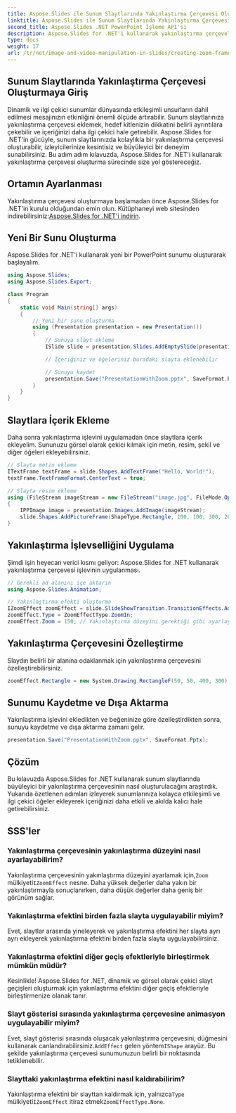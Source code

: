 ```yaml
---
title: Aspose.Slides ile Sunum Slaytlarında Yakınlaştırma Çerçevesi Oluşturma
linktitle: Aspose.Slides ile Sunum Slaytlarında Yakınlaştırma Çerçevesi Oluşturma
second_title: Aspose.Slides .NET PowerPoint İşleme API'si
description: Aspose.Slides for .NET'i kullanarak yakınlaştırma çerçeveleriyle büyüleyici sunum slaytları oluşturmayı öğrenin. Etkileşimli yakınlaştırma efektleri eklemek, çerçeveleri özelleştirmek ve sunumlarınızı geliştirmek için eksiksiz kaynak kodunu içeren adım adım kılavuzumuzu izleyin.
type: docs
weight: 17
url: /tr/net/image-and-video-manipulation-in-slides/creating-zoom-frame/
---
```


## Sunum Slaytlarında Yakınlaştırma Çerçevesi Oluşturmaya Giriş

Dinamik ve ilgi çekici sunumlar dünyasında etkileşimli unsurların dahil edilmesi mesajınızın etkinliğini önemli ölçüde artırabilir. Sunum slaytlarınıza yakınlaştırma çerçevesi eklemek, hedef kitlenizin dikkatini belirli ayrıntılara çekebilir ve içeriğinizi daha ilgi çekici hale getirebilir. Aspose.Slides for .NET'in gücüyle, sunum slaytlarınızda kolaylıkla bir yakınlaştırma çerçevesi oluşturabilir, izleyicilerinize kesintisiz ve büyüleyici bir deneyim sunabilirsiniz. Bu adım adım kılavuzda, Aspose.Slides for .NET'i kullanarak yakınlaştırma çerçevesi oluşturma sürecinde size yol göstereceğiz.

## Ortamın Ayarlanması

 Yakınlaştırma çerçevesi oluşturmaya başlamadan önce Aspose.Slides for .NET'in kurulu olduğundan emin olun. Kütüphaneyi web sitesinden indirebilirsiniz:[Aspose.Slides for .NET'i indirin](https://releases.aspose.com/slides/net/).

## Yeni Bir Sunu Oluşturma

Aspose.Slides for .NET'i kullanarak yeni bir PowerPoint sunumu oluşturarak başlayalım.

```csharp
using Aspose.Slides;
using Aspose.Slides.Export;

class Program
{
    static void Main(string[] args)
    {
        // Yeni bir sunu oluşturma
        using (Presentation presentation = new Presentation())
        {
            // Sunuya slayt ekleme
            ISlide slide = presentation.Slides.AddEmptySlide(presentation.LayoutSlides[0]);

            // İçeriğiniz ve öğeleriniz buradaki slayta eklenebilir

            // Sunuyu kaydet
            presentation.Save("PresentationWithZoom.pptx", SaveFormat.Pptx);
        }
    }
}
```

## Slaytlara İçerik Ekleme

Daha sonra yakınlaştırma işlevini uygulamadan önce slaytlara içerik ekleyelim. Sununuzu görsel olarak çekici kılmak için metin, resim, şekil ve diğer öğeleri ekleyebilirsiniz.

```csharp
// Slayta metin ekleme
ITextFrame textFrame = slide.Shapes.AddTextFrame("Hello, World!");
textFrame.TextFrameFormat.CenterText = true;

// Slayta resim ekleme
using (FileStream imageStream = new FileStream("image.jpg", FileMode.Open))
{
    IPPImage image = presentation.Images.AddImage(imageStream);
    slide.Shapes.AddPictureFrame(ShapeType.Rectangle, 100, 100, 300, 200, image);
}
```

## Yakınlaştırma İşlevselliğini Uygulama

Şimdi işin heyecan verici kısmı geliyor: Aspose.Slides for .NET kullanarak yakınlaştırma çerçevesi işlevinin uygulanması.

```csharp
// Gerekli ad alanını içe aktarın
using Aspose.Slides.Animation;

// Yakınlaştırma efekti oluşturma
IZoomEffect zoomEffect = slide.SlideShowTransition.TransitionEffects.AddZoomEffect();
zoomEffect.Type = ZoomEffectType.ZoomIn;
zoomEffect.Zoom = 150; // Yakınlaştırma düzeyini gerektiği gibi ayarlayın
```

## Yakınlaştırma Çerçevesini Özelleştirme

Slaydın belirli bir alanına odaklanmak için yakınlaştırma çerçevesini özelleştirebilirsiniz.

```csharp
zoomEffect.Rectangle = new System.Drawing.RectangleF(50, 50, 400, 300); // Yakınlaştırılacak alanı tanımlayın
```

## Sunumu Kaydetme ve Dışa Aktarma

Yakınlaştırma işlevini ekledikten ve beğeninize göre özelleştirdikten sonra, sunuyu kaydetme ve dışa aktarma zamanı gelir.

```csharp
presentation.Save("PresentationWithZoom.pptx", SaveFormat.Pptx);
```

## Çözüm

Bu kılavuzda Aspose.Slides for .NET kullanarak sunum slaytlarında büyüleyici bir yakınlaştırma çerçevesinin nasıl oluşturulacağını araştırdık. Yukarıda özetlenen adımları izleyerek sunumlarınıza kolayca etkileşimli ve ilgi çekici öğeler ekleyerek içeriğinizi daha etkili ve akılda kalıcı hale getirebilirsiniz.

## SSS'ler

### Yakınlaştırma çerçevesinin yakınlaştırma düzeyini nasıl ayarlayabilirim?

 Yakınlaştırma çerçevesinin yakınlaştırma düzeyini ayarlamak için,`Zoom` mülkiyeti`IZoomEffect` nesne. Daha yüksek değerler daha yakın bir yakınlaştırmayla sonuçlanırken, daha düşük değerler daha geniş bir görünüm sağlar.

### Yakınlaştırma efektini birden fazla slayta uygulayabilir miyim?

Evet, slaytlar arasında yineleyerek ve yakınlaştırma efektini her slayta ayrı ayrı ekleyerek yakınlaştırma efektini birden fazla slayta uygulayabilirsiniz.

### Yakınlaştırma efektini diğer geçiş efektleriyle birleştirmek mümkün müdür?

Kesinlikle! Aspose.Slides for .NET, dinamik ve görsel olarak çekici slayt geçişleri oluşturmak için yakınlaştırma efektini diğer geçiş efektleriyle birleştirmenize olanak tanır.

### Slayt gösterisi sırasında yakınlaştırma çerçevesine animasyon uygulayabilir miyim?

Evet, slayt gösterisi sırasında oluşacak yakınlaştırma çerçevesini, düğmesini kullanarak canlandırabilirsiniz.`AddEffect` gelen yöntem`IShape` arayüz. Bu şekilde yakınlaştırma çerçevesi sunumunuzun belirli bir noktasında tetiklenebilir.

### Slayttaki yakınlaştırma efektini nasıl kaldırabilirim?

 Yakınlaştırma efektini bir slayttan kaldırmak için, yalnızca`Type` mülkiyeti`IZoomEffect` itiraz etmek`ZoomEffectType.None`.